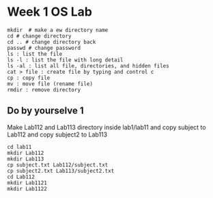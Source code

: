 # Week 1 OS Lab

```
mkdir  # make a ew directory name
cd # change directory
cd .. # change directory back
passwd # change password
ls : list the file
ls -l : list the file with long detail
ls -al : list all file, directories, and hidden files
cat > file : create file by typing and control c
cp : copy file
mv : move file (rename file)
rmdir : remove directory
```

## Do by yourselve 1

Make Lab112 and Lab113 directory inside lab1/lab11 and copy subject to Lab112 and copy subject2 to Lab113

```
cd lab11
mkdir Lab112
mkdir Lab113
cp subject.txt Lab112/subject.txt
cp subject2.txt Lab113/subject2.txt
cd Lab112
mkdir Lab1121
mkdir Lab1122
```
